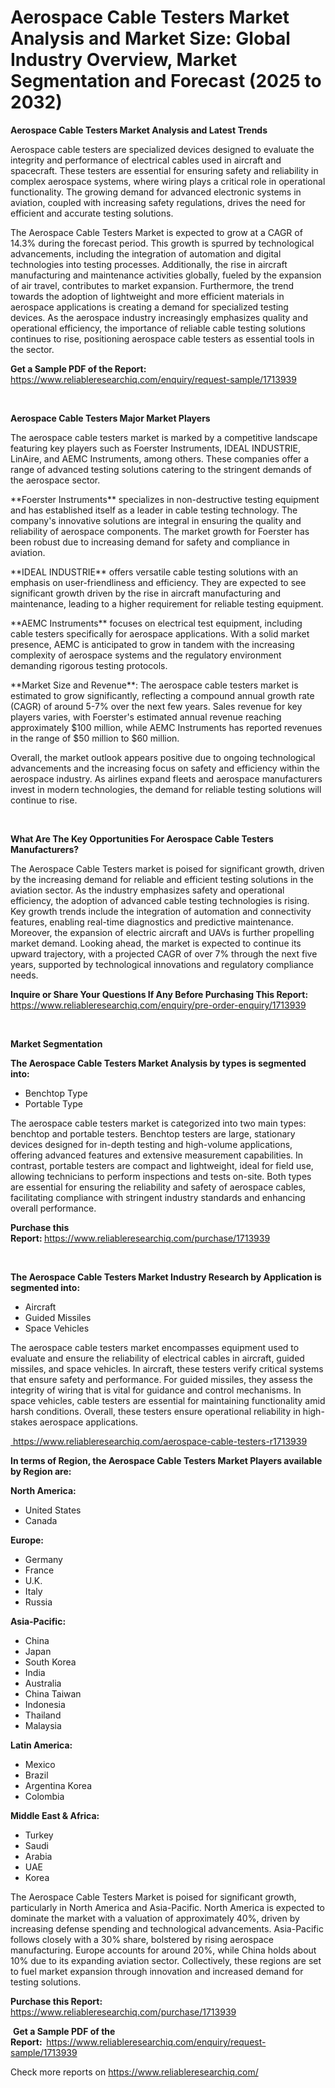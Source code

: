 <p><h1>Aerospace Cable Testers Market Analysis and Market Size: Global Industry Overview, Market Segmentation and Forecast (2025 to 2032)</h1></p><p><strong>Aerospace Cable Testers Market Analysis and Latest Trends</strong></p>
<p><p>Aerospace cable testers are specialized devices designed to evaluate the integrity and performance of electrical cables used in aircraft and spacecraft. These testers are essential for ensuring safety and reliability in complex aerospace systems, where wiring plays a critical role in operational functionality. The growing demand for advanced electronic systems in aviation, coupled with increasing safety regulations, drives the need for efficient and accurate testing solutions.</p><p>The Aerospace Cable Testers Market is expected to grow at a CAGR of 14.3% during the forecast period. This growth is spurred by technological advancements, including the integration of automation and digital technologies into testing processes. Additionally, the rise in aircraft manufacturing and maintenance activities globally, fueled by the expansion of air travel, contributes to market expansion. Furthermore, the trend towards the adoption of lightweight and more efficient materials in aerospace applications is creating a demand for specialized testing devices. As the aerospace industry increasingly emphasizes quality and operational efficiency, the importance of reliable cable testing solutions continues to rise, positioning aerospace cable testers as essential tools in the sector.</p></p>
<p><strong>Get a Sample PDF of the Report:&nbsp;</strong> <a href="https://www.reliableresearchiq.com/enquiry/request-sample/1713939?utm_campaign=1834&utm_medium=2&utm_source=Github&utm_content=ia&utm_term=11012025&utm_id=aerospace-cable-testers">https://www.reliableresearchiq.com/enquiry/request-sample/1713939</a></p>
<p>&nbsp;</p>
<p><strong>Aerospace Cable Testers Major Market Players</strong></p>
<p><p>The aerospace cable testers market is marked by a competitive landscape featuring key players such as Foerster Instruments, IDEAL INDUSTRIE, LinAire, and AEMC Instruments, among others. These companies offer a range of advanced testing solutions catering to the stringent demands of the aerospace sector.</p><p>**Foerster Instruments** specializes in non-destructive testing equipment and has established itself as a leader in cable testing technology. The company's innovative solutions are integral in ensuring the quality and reliability of aerospace components. The market growth for Foerster has been robust due to increasing demand for safety and compliance in aviation.</p><p>**IDEAL INDUSTRIE** offers versatile cable testing solutions with an emphasis on user-friendliness and efficiency. They are expected to see significant growth driven by the rise in aircraft manufacturing and maintenance, leading to a higher requirement for reliable testing equipment.</p><p>**AEMC Instruments** focuses on electrical test equipment, including cable testers specifically for aerospace applications. With a solid market presence, AEMC is anticipated to grow in tandem with the increasing complexity of aerospace systems and the regulatory environment demanding rigorous testing protocols.</p><p>**Market Size and Revenue**: The aerospace cable testers market is estimated to grow significantly, reflecting a compound annual growth rate (CAGR) of around 5-7% over the next few years. Sales revenue for key players varies, with Foerster's estimated annual revenue reaching approximately $100 million, while AEMC Instruments has reported revenues in the range of $50 million to $60 million.</p><p>Overall, the market outlook appears positive due to ongoing technological advancements and the increasing focus on safety and efficiency within the aerospace industry. As airlines expand fleets and aerospace manufacturers invest in modern technologies, the demand for reliable testing solutions will continue to rise.</p></p>
<p>&nbsp;</p>
<p><strong>What Are The Key Opportunities For Aerospace Cable Testers Manufacturers?</strong></p>
<p><p>The Aerospace Cable Testers market is poised for significant growth, driven by the increasing demand for reliable and efficient testing solutions in the aviation sector. As the industry emphasizes safety and operational efficiency, the adoption of advanced cable testing technologies is rising. Key growth trends include the integration of automation and connectivity features, enabling real-time diagnostics and predictive maintenance. Moreover, the expansion of electric aircraft and UAVs is further propelling market demand. Looking ahead, the market is expected to continue its upward trajectory, with a projected CAGR of over 7% through the next five years, supported by technological innovations and regulatory compliance needs.</p></p>
<p><strong>Inquire or Share Your Questions If Any Before Purchasing This Report:</strong> <a href="https://www.reliableresearchiq.com/enquiry/pre-order-enquiry/1713939?utm_campaign=1834&utm_medium=2&utm_source=Github&utm_content=ia&utm_term=11012025&utm_id=aerospace-cable-testers">https://www.reliableresearchiq.com/enquiry/pre-order-enquiry/1713939</a></p>
<p>&nbsp;</p>
<p><strong>Market Segmentation</strong></p>
<p><strong>The Aerospace Cable Testers Market Analysis by types is segmented into:</strong></p>
<p><ul><li>Benchtop Type</li><li>Portable Type</li></ul></p>
<p><p>The aerospace cable testers market is categorized into two main types: benchtop and portable testers. Benchtop testers are large, stationary devices designed for in-depth testing and high-volume applications, offering advanced features and extensive measurement capabilities. In contrast, portable testers are compact and lightweight, ideal for field use, allowing technicians to perform inspections and tests on-site. Both types are essential for ensuring the reliability and safety of aerospace cables, facilitating compliance with stringent industry standards and enhancing overall performance.</p></p>
<p><strong>Purchase this Report:&nbsp;</strong><a href="https://www.reliableresearchiq.com/purchase/1713939?utm_campaign=1834&utm_medium=2&utm_source=Github&utm_content=ia&utm_term=11012025&utm_id=aerospace-cable-testers">https://www.reliableresearchiq.com/purchase/1713939</a></p>
<p>&nbsp;</p>
<p><strong>The Aerospace Cable Testers Market Industry Research by Application is segmented into:</strong></p>
<p><ul><li>Aircraft</li><li>Guided Missiles</li><li>Space Vehicles</li></ul></p>
<p><p>The aerospace cable testers market encompasses equipment used to evaluate and ensure the reliability of electrical cables in aircraft, guided missiles, and space vehicles. In aircraft, these testers verify critical systems that ensure safety and performance. For guided missiles, they assess the integrity of wiring that is vital for guidance and control mechanisms. In space vehicles, cable testers are essential for maintaining functionality amid harsh conditions. Overall, these testers ensure operational reliability in high-stakes aerospace applications.</p></p>
<p><a href="https://www.reliableresearchiq.com/aerospace-cable-testers-r1713939?utm_campaign=1834&utm_medium=2&utm_source=Github&utm_content=ia&utm_term=11012025&utm_id=aerospace-cable-testers">&nbsp;https://www.reliableresearchiq.com/aerospace-cable-testers-r1713939</a></p>
<p><strong>In terms of Region, the Aerospace Cable Testers Market Players available by Region are:</strong></p>
<p>
    <p> <strong> North America: </strong>
        <ul>
            <li>United States</li>
            <li>Canada</li>
        </ul>
        </p> 
    <p> <strong> Europe: </strong>
        <ul>
            <li>Germany</li>
            <li>France</li>
            <li>U.K.</li>
            <li>Italy</li>
            <li>Russia</li>
        </ul>
        </p> 
    <p> <strong> Asia-Pacific: </strong>
        <ul>
            <li>China</li>
            <li>Japan</li>
            <li>South Korea</li>
            <li>India</li>
            <li>Australia</li>
            <li>China Taiwan</li>
            <li>Indonesia</li>
            <li>Thailand</li>
            <li>Malaysia</li>
        </ul>
        </p> 
    <p> <strong> Latin America: </strong>
        <ul>
            <li>Mexico</li>
            <li>Brazil</li>
            <li>Argentina Korea</li>
            <li>Colombia</li>
        </ul>
        </p> 
    <p> <strong> Middle East & Africa: </strong>
        <ul>
            <li>Turkey</li>
            <li>Saudi</li>
            <li>Arabia</li>
            <li>UAE</li>
            <li>Korea</li>
        </ul>
    </p>
    </p>
<p><p>The Aerospace Cable Testers Market is poised for significant growth, particularly in North America and Asia-Pacific. North America is expected to dominate the market with a valuation of approximately 40%, driven by increasing defense spending and technological advancements. Asia-Pacific follows closely with a 30% share, bolstered by rising aerospace manufacturing. Europe accounts for around 20%, while China holds about 10% due to its expanding aviation sector. Collectively, these regions are set to fuel market expansion through innovation and increased demand for testing solutions.</p></p>
<p><strong>Purchase this Report: </strong><a href="https://www.reliableresearchiq.com/purchase/1713939?utm_campaign=1834&utm_medium=2&utm_source=Github&utm_content=ia&utm_term=11012025&utm_id=aerospace-cable-testers">https://www.reliableresearchiq.com/purchase/1713939</a></p>
<p>&nbsp;<strong>Get a Sample PDF of the Report:&nbsp;&nbsp;</strong><a href="https://www.reliableresearchiq.com/enquiry/request-sample/1713939?utm_campaign=1834&utm_medium=2&utm_source=Github&utm_content=ia&utm_term=11012025&utm_id=aerospace-cable-testers">https://www.reliableresearchiq.com/enquiry/request-sample/1713939</a></p>
<p><strong></strong></p>
<p>Check more reports on <a href="https://www.reliableresearchiq.com/?utm_campaign=1834&utm_medium=2&utm_source=Github&utm_content=ia&utm_term=11012025&utm_id=aerospace-cable-testers">https://www.reliableresearchiq.com/</a></p>